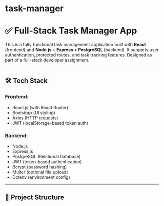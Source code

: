 # task-manager
# ✅ Full-Stack Task Manager App

This is a fully functional task management application built with **React** (frontend) and **Node.js + Express + PostgreSQL** (backend). It supports user authentication, protected routes, and task tracking features. Designed as part of a full-stack developer assignment.

---

## 🛠 Tech Stack

### Frontend:
- React.js (with React Router)
- Bootstrap (UI styling)
- Axios (HTTP requests)
- JWT (localStorage-based token auth)

### Backend:
- Node.js
- Express.js
- PostgreSQL (Relational Database)
- JWT (token-based authentication)
- Bcrypt (password hashing)
- Multer (optional file upload)
- Dotenv (environment config)

---

## 📁 Project Structure

